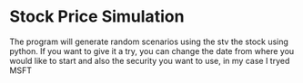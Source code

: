 # Stock Price Simulation

The program will generate random scenarios using the stv the stock using python.
If you want to give it a try, you can change the date from where you would like to start and also the security you want to use, in my case I tryed MSFT
